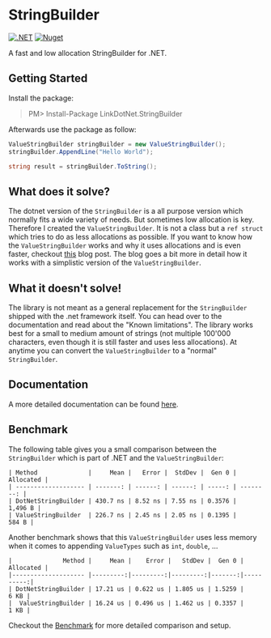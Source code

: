 # StringBuilder

[![.NET](https://github.com/linkdotnet/StringBuilder/actions/workflows/dotnet.yml/badge.svg)](https://github.com/linkdotnet/StringBuilder/actions/workflows/dotnet.yml)
[![Nuget](https://img.shields.io/nuget/dt/LinkDotNet.StringBuilder)](https://www.nuget.org/packages/LinkDotNet.StringBuilder/)

A fast and low allocation StringBuilder for .NET.

## Getting Started
Install the package:
> PM> Install-Package LinkDotNet.StringBuilder

Afterwards use the package as follow:
```csharp
ValueStringBuilder stringBuilder = new ValueStringBuilder();
stringBuilder.AppendLine("Hello World");

string result = stringBuilder.ToString();
```

## What does it solve?
The dotnet version of the `StringBuilder` is a all purpose version which normally fits a wide variety of needs.
But sometimes low allocation is key. Therefore I created the `ValueStringBuilder`. It is not a class but a `ref struct` which tries to do as less allocations as possible.
If you want to know how the `ValueStringBuilder` works and why it uses allocations and is even faster, checkout [this](https://steven-giesel.com/blogPost/4cada9a7-c462-4133-ad7f-e8b671987896) blog post.
The blog goes a bit more in detail how it works with a simplistic version of the `ValueStringBuilder`.

## What it doesn't solve!
The library is not meant as a general replacement for the `StringBuilder` shipped with the .net framework itself. You can head over to the documentation and read about the "Known limitations".
The library works best for a small to medium amount of strings (not multiple 100'000 characters, even though it is still faster and uses less allocations). At anytime you can convert the `ValueStringBuilder` to a "normal" `StringBuilder`. 

## Documentation
A more detailed documentation can be found [here](https://linkdotnet.github.io/StringBuilder/).

## Benchmark

The following table gives you a small comparison between the `StringBuilder` which is part of .NET and the `ValueStringBuilder`:

```no-class
| Method              |     Mean |   Error |  StdDev |  Gen 0 | Allocated |
| ------------------- | -------: | ------: | ------: | -----: | --------: |
| DotNetStringBuilder | 430.7 ns | 8.52 ns | 7.55 ns | 0.3576 |   1,496 B |
| ValueStringBuilder  | 226.7 ns | 2.45 ns | 2.05 ns | 0.1395 |     584 B |
```

Another benchmark shows that this `ValueStringBuilder` uses less memory when it comes to appending `ValueTypes` such as `int`, `double`, ...

```no-class
|              Method |     Mean |    Error |   StdDev |  Gen 0 | Allocated |
|-------------------- |---------:|---------:|---------:|-------:|----------:|
| DotNetStringBuilder | 17.21 us | 0.622 us | 1.805 us | 1.5259 |      6 KB |
|  ValueStringBuilder | 16.24 us | 0.496 us | 1.462 us | 0.3357 |      1 KB |

```

Checkout the [Benchmark](tests/LinkDotNet.StringBuilder.Benchmarks) for more detailed comparison and setup.